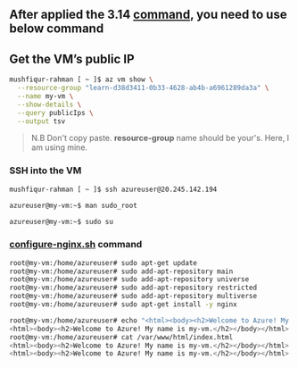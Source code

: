 ## After applied the 3.14 [command](https://learn.microsoft.com/en-us/training/modules/describe-azure-compute-networking-services/3-exercise-create-azure-virtual-machine), you need to use below command

## Get the VM’s public IP

```bash
mushfiqur-rahman [ ~ ]$ az vm show \
  --resource-group "learn-d38d3411-0b33-4628-ab4b-a6961289da3a" \
  --name my-vm \
  --show-details \
  --query publicIps \
  --output tsv
```

> N.B Don't copy paste. **resource-group** name should be your's. Here, I am using mine.

### SSH into the VM

```bash
mushfiqur-rahman [ ~ ]$ ssh azureuser@20.245.142.194
```

```bash
azureuser@my-vm:~$ man sudo_root
```

```bash
azureuser@my-vm:~$ sudo su
```

### [configure-nginx.sh](https://raw.githubusercontent.com/MicrosoftDocs/mslearn-welcome-to-azure/master/configure-nginx.sh) command

```bash
root@my-vm:/home/azureuser# sudo apt-get update
root@my-vm:/home/azureuser# sudo add-apt-repository main
root@my-vm:/home/azureuser# sudo add-apt-repository universe
root@my-vm:/home/azureuser# sudo add-apt-repository restricted
root@my-vm:/home/azureuser# sudo add-apt-repository multiverse
root@my-vm:/home/azureuser# sudo apt-get install -y nginx
```

```bash
root@my-vm:/home/azureuser# echo "<html><body><h2>Welcome to Azure! My name is $(hostname).</h2></body></html>" | sudo tee -a /var/www/html/index.html
<html><body><h2>Welcome to Azure! My name is my-vm.</h2></body></html>
root@my-vm:/home/azureuser# cat /var/www/html/index.html
<html><body><h2>Welcome to Azure! My name is my-vm.</h2></body></html>
<html><body><h2>Welcome to Azure! My name is my-vm.</h2></body></html>
```
